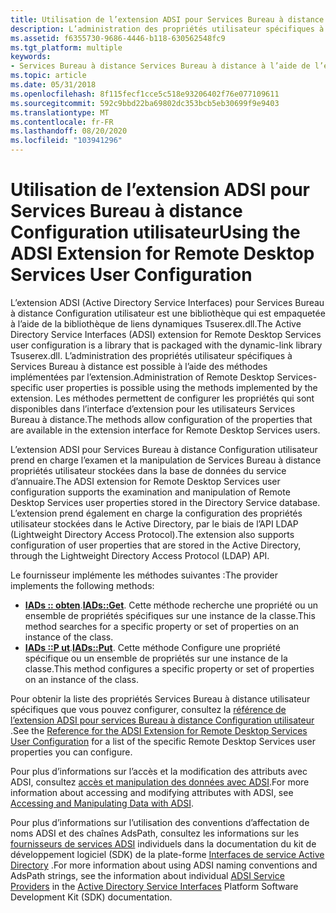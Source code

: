 ```yaml
---
title: Utilisation de l’extension ADSI pour Services Bureau à distance Configuration utilisateur
description: L’administration des propriétés utilisateur spécifiques à Services Bureau à distance est possible en utilisant les méthodes implémentées par l’extension ADSI (Active Directory Service Interfaces), qui est empaquetée avec la bibliothèque de liens dynamiques Tsuserex.dll.
ms.assetid: f6355730-9686-4446-b118-630562548fc9
ms.tgt_platform: multiple
keywords:
- Services Bureau à distance Services Bureau à distance à l’aide de l’extension ADSI
ms.topic: article
ms.date: 05/31/2018
ms.openlocfilehash: 8f115fecf1cce5c518e93206402f76e077109611
ms.sourcegitcommit: 592c9bbd22ba69802dc353bcb5eb30699f9e9403
ms.translationtype: MT
ms.contentlocale: fr-FR
ms.lasthandoff: 08/20/2020
ms.locfileid: "103941296"
---
```

# <a name="using-the-adsi-extension-for-remote-desktop-services-user-configuration"></a><span data-ttu-id="d33a2-104">Utilisation de l’extension ADSI pour Services Bureau à distance Configuration utilisateur</span><span class="sxs-lookup"><span data-stu-id="d33a2-104">Using the ADSI Extension for Remote Desktop Services User Configuration</span></span>

<span data-ttu-id="d33a2-105">L’extension ADSI (Active Directory Service Interfaces) pour Services Bureau à distance Configuration utilisateur est une bibliothèque qui est empaquetée à l’aide de la bibliothèque de liens dynamiques Tsuserex.dll.</span><span class="sxs-lookup"><span data-stu-id="d33a2-105">The Active Directory Service Interfaces (ADSI) extension for Remote Desktop Services user configuration is a library that is packaged with the dynamic-link library Tsuserex.dll.</span></span> <span data-ttu-id="d33a2-106">L’administration des propriétés utilisateur spécifiques à Services Bureau à distance est possible à l’aide des méthodes implémentées par l’extension.</span><span class="sxs-lookup"><span data-stu-id="d33a2-106">Administration of Remote Desktop Services-specific user properties is possible using the methods implemented by the extension.</span></span> <span data-ttu-id="d33a2-107">Les méthodes permettent de configurer les propriétés qui sont disponibles dans l’interface d’extension pour les utilisateurs Services Bureau à distance.</span><span class="sxs-lookup"><span data-stu-id="d33a2-107">The methods allow configuration of the properties that are available in the extension interface for Remote Desktop Services users.</span></span>

<span data-ttu-id="d33a2-108">L’extension ADSI pour Services Bureau à distance Configuration utilisateur prend en charge l’examen et la manipulation de Services Bureau à distance propriétés utilisateur stockées dans la base de données du service d’annuaire.</span><span class="sxs-lookup"><span data-stu-id="d33a2-108">The ADSI extension for Remote Desktop Services user configuration supports the examination and manipulation of Remote Desktop Services user properties stored in the Directory Service database.</span></span> <span data-ttu-id="d33a2-109">L’extension prend également en charge la configuration des propriétés utilisateur stockées dans le Active Directory, par le biais de l’API LDAP (Lightweight Directory Access Protocol).</span><span class="sxs-lookup"><span data-stu-id="d33a2-109">The extension also supports configuration of user properties that are stored in the Active Directory, through the Lightweight Directory Access Protocol (LDAP) API.</span></span>

<span data-ttu-id="d33a2-110">Le fournisseur implémente les méthodes suivantes :</span><span class="sxs-lookup"><span data-stu-id="d33a2-110">The provider implements the following methods:</span></span>

-   <span data-ttu-id="d33a2-111">[**IADs :: obten**](/windows/desktop/api/iads/nf-iads-iads-get).</span><span class="sxs-lookup"><span data-stu-id="d33a2-111">[**IADs::Get**](/windows/desktop/api/iads/nf-iads-iads-get).</span></span> <span data-ttu-id="d33a2-112">Cette méthode recherche une propriété ou un ensemble de propriétés spécifiques sur une instance de la classe.</span><span class="sxs-lookup"><span data-stu-id="d33a2-112">This method searches for a specific property or set of properties on an instance of the class.</span></span>
-   <span data-ttu-id="d33a2-113">[**IADs ::P ut**](/windows/desktop/api/iads/nf-iads-iads-put).</span><span class="sxs-lookup"><span data-stu-id="d33a2-113">[**IADs::Put**](/windows/desktop/api/iads/nf-iads-iads-put).</span></span> <span data-ttu-id="d33a2-114">Cette méthode Configure une propriété spécifique ou un ensemble de propriétés sur une instance de la classe.</span><span class="sxs-lookup"><span data-stu-id="d33a2-114">This method configures a specific property or set of properties on an instance of the class.</span></span>

<span data-ttu-id="d33a2-115">Pour obtenir la liste des propriétés Services Bureau à distance utilisateur spécifiques que vous pouvez configurer, consultez la [référence de l’extension ADSI pour services Bureau à distance Configuration utilisateur](reference-for-the-adsi-extension-for-terminal-services-user-configuration.md) .</span><span class="sxs-lookup"><span data-stu-id="d33a2-115">See the [Reference for the ADSI Extension for Remote Desktop Services User Configuration](reference-for-the-adsi-extension-for-terminal-services-user-configuration.md) for a list of the specific Remote Desktop Services user properties you can configure.</span></span>

<span data-ttu-id="d33a2-116">Pour plus d’informations sur l’accès et la modification des attributs avec ADSI, consultez [accès et manipulation des données avec ADSI](/windows/desktop/ADSI/accessing-and-manipulating-data-with-adsi).</span><span class="sxs-lookup"><span data-stu-id="d33a2-116">For more information about accessing and modifying attributes with ADSI, see [Accessing and Manipulating Data with ADSI](/windows/desktop/ADSI/accessing-and-manipulating-data-with-adsi).</span></span>

<span data-ttu-id="d33a2-117">Pour plus d’informations sur l’utilisation des conventions d’affectation de noms ADSI et des chaînes AdsPath, consultez les informations sur les [fournisseurs de services ADSI](/windows/desktop/ADSI/adsi-system-providers) individuels dans la documentation du kit de développement logiciel (SDK) de la plate-forme [Interfaces de service Active Directory](/windows/desktop/ADSI/active-directory-service-interfaces-adsi) .</span><span class="sxs-lookup"><span data-stu-id="d33a2-117">For more information about using ADSI naming conventions and AdsPath strings, see the information about individual [ADSI Service Providers](/windows/desktop/ADSI/adsi-system-providers) in the [Active Directory Service Interfaces](/windows/desktop/ADSI/active-directory-service-interfaces-adsi) Platform Software Development Kit (SDK) documentation.</span></span>

 

 